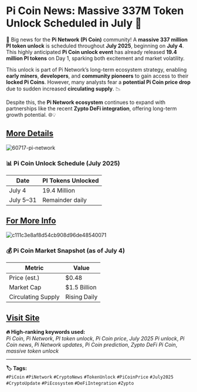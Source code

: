 # Pi Coin News: Massive 337M Token Unlock Scheduled in July 🚨

📢 Big news for the **Pi Network (Pi Coin)** community! A **massive 337 million PI token unlock** is scheduled throughout **July 2025**, beginning on **July 4**. This highly anticipated **Pi Coin unlock event** has already released **19.4 million PI tokens** on Day 1, sparking both excitement and market volatility.

This unlock is part of Pi Network’s long-term ecosystem strategy, enabling **early miners**, **developers**, and **community pioneers** to gain access to their **locked Pi Coins**. However, many analysts fear a **potential Pi Coin price drop** due to sudden increased **circulating supply**. 📉

Despite this, the **Pi Network ecosystem** continues to expand with partnerships like the recent **Zypto DeFi integration**, offering long-term growth potential. 🌐💡

[More Details](https://bitly.cx/Wzv00)
---

![60717-pi-network](https://github.com/user-attachments/assets/5ef555f1-23f3-4ddc-8819-3ea69b7b601e)

### 📊 Pi Coin Unlock Schedule (July 2025)

| Date        | PI Tokens Unlocked |
|-------------|--------------------|
| July 4      | 19.4 Million       |
| July 5–31   | Remainder daily    |

[For More Info](https://bitly.cx/YAxD)
---

![c111c3e8af8d54cb908d96de48540071](https://github.com/user-attachments/assets/60d80308-8aac-4419-a9fc-72825c422646)

### 💰 Pi Coin Market Snapshot (as of July 4)

| Metric              | Value         |
|---------------------|---------------|
| Price (est.)        | $0.48         |
| Market Cap          | $1.5 Billion  |
| Circulating Supply  | Rising Daily  |

[Visit Site](https://bitly.cx/Z1tlo)
---

**🔥 High-ranking keywords used:**  
*Pi Coin*, *Pi Network*, *PI token unlock*, *Pi Coin price*, *July 2025 Pi unlock*, *Pi Coin news*, *Pi Network updates*, *Pi Coin prediction*, *Zypto DeFi Pi Coin*, *massive token unlock*

---

**🏷️ Tags:**  
`#PiCoin` `#PiNetwork` `#CryptoNews` `#TokenUnlock` `#PiCoinPrice` `#July2025` `#CryptoUpdate` `#PiEcosystem` `#DeFiIntegration` `#Zypto`
